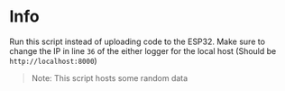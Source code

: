 # Info
Run this script instead of uploading code to the ESP32. Make sure to change the IP in line ```36``` of the either logger for the local host (Should be ```http://localhost:8000```)

> Note: This script hosts some random data